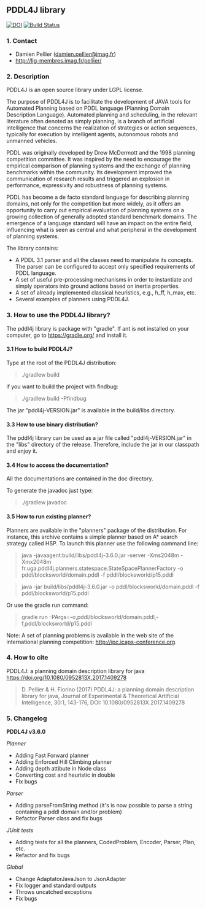 ## PDDL4J library
[![DOI](https://zenodo.org/badge/doi/10.5281/zenodo.45971.svg)](http://dx.doi.org/10.5281/zenodo.45971)
[![Build Status](http://pddl4j.imag.fr/jenkins/job/PDDL4J%20devel/badge/icon)](http://pddl4j.imag.fr/jenkins/job/PDDL4J%20devel/)

### 1. Contact

- Damien Pellier (damien.pellier@imag.fr)
- http://lig-membres.imag.fr/pellier/

### 2. Description

PDDL4J is an open source library under LGPL license.

The purpose of PDDL4J is to facilitate the development of JAVA tools for
Automated Planning based on PDDL language (Planning Domain Description
Language). Automated planning and scheduling, in the relevant literature often
denoted as simply planning, is a branch of artificial intelligence that concerns
 the realization of strategies or action sequences, typically for execution by
intelligent agents, autonomous robots and unmanned vehicles.

PDDL was originally developed by Drew McDermott and the 1998 planning competition
committee. It was inspired by the need to encourage the empirical comparison of
planning systems and the exchange of planning benchmarks within the community.
Its development improved the communication of research results and triggered an
 explosion in performance, expressivity and robustness of planning systems.

PDDL has become a de facto standard language for describing planning domains,
not only for the competition but more widely, as it offers an opportunity to
carry out empirical evaluation of planning systems on a growing collection of
generally adopted standard benchmark domains. The emergence of a language
standard will have an impact on the entire field, influencing what is seen as
central and what peripheral in the development of planning systems.

The library contains:
  * A PDDL 3.1 parser and all the classes need to manipulate its
concepts. The parser can be configured to accept only specified requirements of
PDDL language.
  * A set of useful pre-processing mechanisms in order to instantiate and
simply operators into ground actions based on inertia properties.
  * A set of already implemented classical heuristics, e.g., h_ff, h_max, etc.
  * Several examples of planners using PDDL4J.

### 3. How to use the PDDL4J library?

The pddl4j library is package with "gradle". If ant is not installed on your computer,
go to https://gradle.org/ and install it.

#### 3.1 How to build PDDL4J?

Type at the root of the PDDL4J distribution:
> ./gradlew build

if you want to build the project with findbug:
> ./gradlew build -Pfindbug

The jar "pddl4j-VERSION.jar" is available in the build/libs directory.

#### 3.3 How to use binary distribution?

The pddl4j library can be used as a jar file called "pddl4j-VERSION.jar" in the "libs"
directory of the release. Therefore, include the jar in our classpath and enjoy
it.

#### 3.4 How to access the documentation?

All the documentations are contained in the doc directory.

To generate the javadoc just type:
> ./gradlew javadoc


#### 3.5 How to run existing planner?

Planners are available in the "planners" package of the distribution. For
instance, this archive contains a simple planner based on A* search strategy
called HSP. To launch this planner use the following command line:

> java -javaagent:build/libs/pddl4j-3.6.0.jar -server -Xms2048m -Xmx2048m fr.uga.pddl4j.planners.statespace.StateSpacePlannerFactory -o pddl/blocksworld/domain.pddl -f pddl/blocksworld/p15.pddl

> java -jar build/libs/pddl4j-3.6.0.jar -o pddl/blocksworld/domain.pddl -f pddl/blocksworld/p15.pddl

Or use the gradle run command:
> gradle run -PArgs=-o,pddl/blocksworld/domain.pddl,-f,pddl/blocksworld/p15.pddl

Note: A set of planning problems is available in the web site of the international
planning competition: http://ipc.icaps-conference.org.

### 4. How to cite

PDDL4J: a planning domain description library for java
https://doi.org/10.1080/0952813X.2017.1409278

> D. Pellier & H. Fiorino (2017) PDDL4J: a planning domain description library for java, Journal of Experimental & Theoretical Artificial Intelligence, 30:1, 143-176, DOI: 10.1080/0952813X.2017.1409278

### 5. Changelog

**PDDL4J v3.6.0**

*Planner*
* Adding Fast Forward planner
* Adding Enforced Hill Climbing planner
* Adding depth attibute in Node class
* Converting cost and heuristic in double
* Fix bugs

*Parser*
* Adding parseFromString method (it's is now possible to parse a string containing a pddl domain and/or problem)
* Refactor Parser class and fix bugs

*JUnit tests*
* Adding tests for all the planners, CodedProblem, Encoder, Parser, Plan, etc.
* Refactor and fix bugs

*Global*
* Change AdaptatorJavaJson to JsonAdapter
* Fix logger and standard outputs
* Throws uncatched exceptions
* Fix bugs
